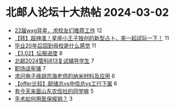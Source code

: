 # 北邮人论坛十大热帖 2024-03-02

- [22届wxg背星，求校友们推荐工作](https://bbs.byr.cn/article/WorkLife/1194516) 12
- [【转】超神准！星座小王子独创的新型占卜、來一起試玩一下！](https://bbs.byr.cn/article/Constellations/326533) 11
- [毕业20年后回到母校是什么感觉](https://bbs.byr.cn/article/Feeling/3205804) 11
- [【3.02】坛服进度](https://bbs.byr.cn/article/Tshirt/91284) 8
- [北邮2024管科813复试辅导学生](https://bbs.byr.cn/article/AimGraduate/1228250) 7
- [职场话牢骚](https://bbs.byr.cn/article/Talking/6411551) 7
- [求问电子缘胡宗海老师的纳米材料及应用](https://bbs.byr.cn/article/Picture/3358730) 6
- [【offer比较】邮储总vs中信总vs工行下属](https://bbs.byr.cn/article/Job/2207661) 6
- [有今天来面山东农信社的同学嘛](https://bbs.byr.cn/article/Shandong/425284) 5
- [手术如何用医保报销？](https://bbs.byr.cn/article/Health/232222) 3


